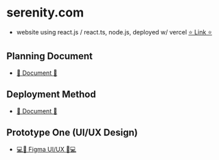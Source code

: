 # serenity.com
 - website using react.js / react.ts, node.js, deployed w/ vercel
[⭐ Link ⭐](https://serenity-com.vercel.app/)



## Planning Document
* [📄 Document 📄](https://github.com/RyanTren/serenity.com/blob/main/PlanningDocument.md)

## Deployment Method
* [📄 Document 📄](https://github.com/RyanTren/serenity.com/blob/main/deployment-method.md)

## Prototype One (UI/UX Design)
* [💻🎨 Figma UI/UX 🎨💻](https://www.figma.com/file/UNRPJy7A8X8zQRH4pmQwd0/Serenity-React-Website?type=design&node-id=0%3A1&mode=design&t=OyX1olDPS17ROohD-1)

